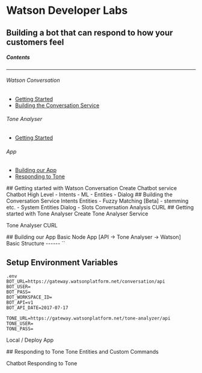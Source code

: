 # Watson Developer Labs
## Building a bot that can respond to how your customers feel

##### Contents
-----
###### Watson Conversation
- [Getting Started](#getting-started-conversation)
- [Building the Conversation Service](#building-conversation)

###### Tone Analyser
- [Getting Started](#getting-started-toneanalyser)

###### App
- [Building our App](#building-app)
- [Responding to Tone](#responding-to-tone)

<a name="geting-started-conversation"/>
## Getting started with Watson Conversation
Create Chatbot service
Chatbot High Level
- Intents - ML
- Entities
- Dialog

<a name="building-conversation"/>
## Building the Conversation Service
Intents
Entities
- Fuzzy Matching [Beta] - stemming etc.
- System Entities
Dialog
- Slots
Conversation
Analysis
CURL

<a name="getting-started-toneanalyser" />
## Getting started with Tone Analyser
Create Tone Analyser Service

Tone Analyser
CURL

<a name="building-app" />
## Building our App
Basic Node App [API -> Tone Analyser -> Watson]
Basic Structure
------
``

Setup Environment Variables
------
```
.env
BOT_URL=https://gateway.watsonplatform.net/conversation/api
BOT_USER=
BOT_PASS=
BOT_WORKSPACE_ID=
BOT_API=v1
BOT_API_DATE=2017-07-17

TONE_URL=https://gateway.watsonplatform.net/tone-analyzer/api
TONE_USER=
TONE_PASS=
```

Local / Deploy App

<a name="responding-to-tone" />
## Responding to Tone
Tone Entities and Custom Commands



Chatbot Responding to Tone
